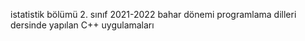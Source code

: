 istatistik bölümü 2. sınıf 2021-2022 bahar dönemi programlama dilleri dersinde yapılan C++ uygulamaları
